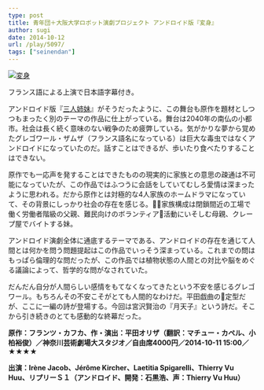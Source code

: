 ```yaml
---
type: post
title: 青年団＋大阪大学ロボット演劇プロジェクト アンドロイド版『変身』
author: sugi
date: 2014-10-12
url: /play/5097/
tags: ["seinendan"]
---
```

<a href="http://i0.wp.com/asharpminor.com/wp-content/uploads/2014/10/mva_1-247x350.jpg" onclick="_gaq.push(['_trackEvent', 'outbound-article', 'http://asharpminor.com/wp-content/uploads/2014/10/mva_1-247x350.jpg', '']);" ><img src="http://i0.wp.com/asharpminor.com/wp-content/uploads/2014/10/mva_1-247x350.jpg?resize=211%2C300" alt="変身" class="alignleft size-medium wp-image-5098" data-recalc-dims="1" /></a>

フランス語による上演で日本語字幕付き。

アンドロイド版『<a href="http://asharpminor.com/play/3697/" onclick="_gaq.push(['_trackEvent', 'outbound-article', 'http://asharpminor.com/play/3697/', '三人姉妹']);" title="青年団『アンドロイド版 三人姉妹』" target="_blank">三人姉妹</a>』がそうだったように、この舞台も原作を題材としつつもまったく別のテーマの作品に仕上がっている。舞台は2040年の南仏の小都市。社会は長く続く意味のない戦争のため疲弊している。気がかりな夢から覚めたグレゴワール・ザムザ（フランス語名になっている）は巨大な毒虫ではなくアンドロイドになっていたのだ。話すことはできるが、歩いたり食べたりすることはできない。

原作でも一応声を発することはできたものの現実的に家族との意思の疎通は不可能になっていたが、この作品ではふつうに会話をしていてむしろ愛情は深まったように思われる。だから原作とは対極的な4人家族のホームドラマになっていて、その背景にしっかり社会の存在を感じる。家族構成は閉鎖間近の工場で働く労働者階級の父親、難民向けのボランティア活動にいそしむ母親、クレープ屋でバイトする妹。

アンドロイド演劇全体に通底するテーマである、アンドロイドの存在を通じて人間とは何かを問う問題提起はこの作品でいっそう深まっている。これまでの問はもっぱら倫理的な問だったが、この作品では植物状態の人間との対比や脳をめぐる議論によって、哲学的な問がなされていた。

だんだん自分が人間らしい感情をもてなくなってきたという不安を感じるグレゴワール。もちろんその不安こそがとても人間的なわけだ。平田戯曲の定型だが、ここに一編の詩が登場する。今回は宮沢賢治の『月天子』という詩だ。そこから引き続きのとても感動的な終幕だった。

**原作：フランツ・カフカ、作・演出：平田オリザ（翻訳：マチュー・カペル、小柏裕俊）／神奈川芸術劇場大スタジオ／自由席4000円／2014-10-11 15:00／★★★★**

**出演：Irène Jacob、Jérôme Kircher、Laetitia Spigarelli、Thierry Vu Huu、リプリーＳ１（アンドロイド、開発：石黒浩、声：Thierry Vu Huu）**
